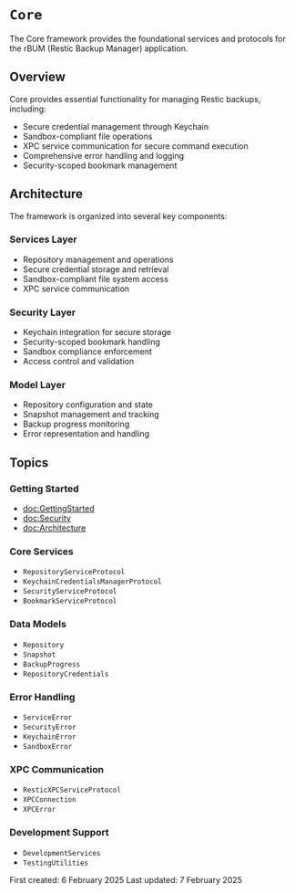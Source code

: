 # ``Core``

The Core framework provides the foundational services and protocols for the rBUM (Restic Backup Manager) application.

## Overview

Core provides essential functionality for managing Restic backups, including:
- Secure credential management through Keychain
- Sandbox-compliant file operations
- XPC service communication for secure command execution
- Comprehensive error handling and logging
- Security-scoped bookmark management

## Architecture

The framework is organized into several key components:

### Services Layer
- Repository management and operations
- Secure credential storage and retrieval
- Sandbox-compliant file system access
- XPC service communication

### Security Layer
- Keychain integration for secure storage
- Security-scoped bookmark handling
- Sandbox compliance enforcement
- Access control and validation

### Model Layer
- Repository configuration and state
- Snapshot management and tracking
- Backup progress monitoring
- Error representation and handling

## Topics

### Getting Started
- <doc:GettingStarted>
- <doc:Security>
- <doc:Architecture>

### Core Services
- ``RepositoryServiceProtocol``
- ``KeychainCredentialsManagerProtocol``
- ``SecurityServiceProtocol``
- ``BookmarkServiceProtocol``

### Data Models
- ``Repository``
- ``Snapshot``
- ``BackupProgress``
- ``RepositoryCredentials``

### Error Handling
- ``ServiceError``
- ``SecurityError``
- ``KeychainError``
- ``SandboxError``

### XPC Communication
- ``ResticXPCServiceProtocol``
- ``XPCConnection``
- ``XPCError``

### Development Support
- ``DevelopmentServices``
- ``TestingUtilities``

First created: 6 February 2025
Last updated: 7 February 2025
